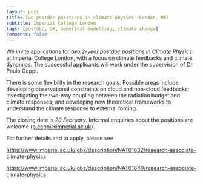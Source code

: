 ```yaml
---
layout: post
title: Two postdoc positions in climate physics (London, UK)
subtitle: Imperial College London
tags: [postdoc, UK, numerical modelling, climate change]
comments: false
---
```

We invite applications for *two 2-year postdoc positions in Climate Physics* at Imperial College London, with a focus on climate feedbacks and climate dynamics. The successful applicants will work under the supervision of Dr Paulo Ceppi.

 

There is some flexibility in the research goals. Possible areas include developing observational constraints on cloud and non-cloud feedbacks; investigating the two-way coupling between the radiation budget and climate responses; and developing new theoretical frameworks to understand the climate response to external forcing.

 

The closing date is *20 February*. Informal enquiries about the positions are welcome (p.ceppi@imperial.ac.uk).

 

For further details and to apply, please see

https://www.imperial.ac.uk/jobs/description/NAT01632/research-associate-climate-physics

https://www.imperial.ac.uk/jobs/description/NAT01640/research-associate-climate-physics
